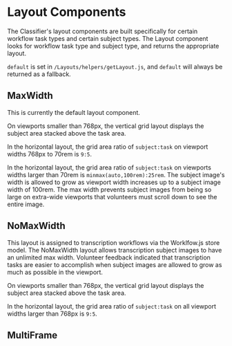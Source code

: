 # Layout Components

The Classifier's layout components are built specifically for certain workflow task types and certain subject types. The Layout component looks for workflow task type and subject type, and returns the appropriate layout.

`default` is set in `/Layouts/helpers/getLayout.js`, and `default` will always be returned as a fallback.

## MaxWidth

This is currently the default layout component.

On viewports smaller than 768px, the vertical grid layout displays the subject area stacked above the task area.

In the horizontal layout, the grid area ratio of `subject:task` on viewport widths 768px to 70rem is `9:5`.

In the horizontal layout, the grid area ratio of `subject:task` on viewports widths larger than 70rem is `minmax(auto,100rem):25rem`. The subject image's width is allowed to grow as viewport width increases up to a subject image width of 100rem. The max width prevents subject images from being so large on extra-wide viewports that volunteers must scroll down to see the entire image.

## NoMaxWidth

This layout is assigned to transcription workflows via the Worklfow.js store model. The NoMaxWidth layout allows transcription subject images to have an unlimited max width. Volunteer feedback indicated that transcription tasks are easier to accomplish when subject images are allowed to grow as much as possible in the viewport.

On viewports smaller than 768px, the vertical grid layout displays the subject area stacked above the task area.

In the horizontal layout, the grid area ratio of `subject:task` on all viewport widths larger than 768px is `9:5`.

## MultiFrame
